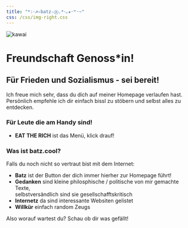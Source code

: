 ```yaml
---
title: "*:･☭✧batz☆Ⓐ.*･｡★ᵕ꒳ᵕ~"
css: /css/img-right.css
---
```


![kawai](/freundschaft-waifu.jpg)

# Freundschaft Genoss*in!
## Für Frieden und Sozialismus - sei bereit!

Ich freue mich sehr, dass du dich auf meiner Homepage verlaufen hast. Persönlich empfehle ich dir einfach bissl zu stöbern und selbst alles zu entdecken.

### Für Leute die am Handy sind!
- **EAT THE RICH** ist das Menü, klick drauf!

### Was ist batz.cool?

Falls du noch nicht so vertraut bist mit dem Internet:
- **Batz** ist der Button der dich immer hierher zur Homepage führt!
- **Gedanken** sind kleine philosphische / politische von mir gemachte Texte,  
selbstversändlich sind sie gesellschafftskritisch
- **Internetz** da sind interessante Websiten gelistet
- **Willkür** einfach random Zeugs

Also worauf wartest du? Schau ob dir was gefällt!